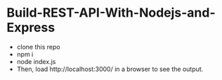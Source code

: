 # Build-REST-API-With-Nodejs-and-Express

- clone this repo 
- npm i 
- node index.js
- Then, load http://localhost:3000/ in a browser to see the output.

